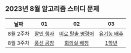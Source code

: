 ## 2023년 8월 알고리즘 스터디 문제

| 날짜 | 01 | 02 | 03 |
| :---: | :---: | :---: | :---: |
| 8월 2주차 | [할인 행사](https://school.programmers.co.kr/learn/courses/30/lessons/131127) | [미로 탈출 명령어](https://school.programmers.co.kr/learn/courses/30/lessons/150365) | [유기농 배추](https://www.acmicpc.net/problem/1012) |
| 8월 3주차 | [풍선 공장](https://www.acmicpc.net/problem/15810) | [회의실 배정](https://www.acmicpc.net/problem/1931) | [1학년](https://www.acmicpc.net/problem/5557) |
